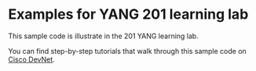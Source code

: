 # Examples for YANG 201 learning lab
This sample code is illustrate in the 201 YANG learning lab.

You can find step-by-step tutorials that walk through this sample code on [Cisco DevNet](http://learninglabs.cisco.com).
